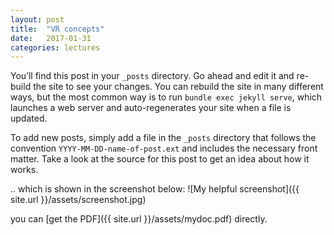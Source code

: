 ```yaml
---
layout: post
title:  "VR concepts"
date:   2017-01-31 
categories: lectures
---
```

You’ll find this post in your `_posts` directory. Go ahead and edit it and re-build the site to see your changes. You can rebuild the site in many different ways, but the most common way is to run `bundle exec jekyll serve`, which launches a web server and auto-regenerates your site when a file is updated.

To add new posts, simply add a file in the `_posts` directory that follows the convention `YYYY-MM-DD-name-of-post.ext` and includes the necessary front matter. Take a look at the source for this post to get an idea about how it works.


.. which is shown in the screenshot below:
![My helpful screenshot]({{ site.url }}/assets/screenshot.jpg)

 you can [get the PDF]({{ site.url }}/assets/mydoc.pdf) directly.
